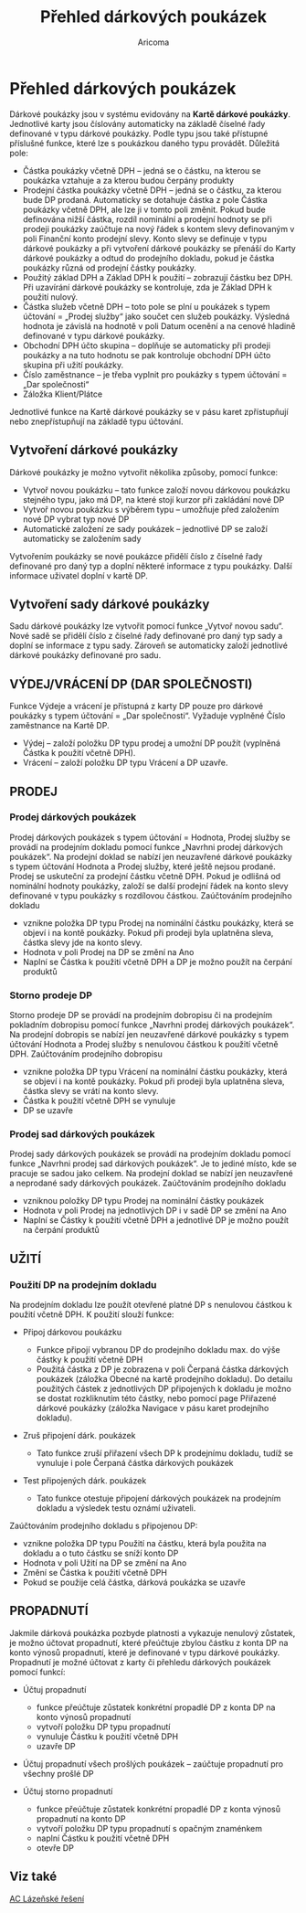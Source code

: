 ﻿---
    title: "Přehled dárkových poukázek"
    author: Aricoma
    ms.date: 04/30/2018
    ms.topic: article
    ms.prod: dynamics-nav-2017
    ms.contentlocale: cs-cz
    ms.lasthandoff: 04/30/2018
---

# Přehled dárkových poukázek

Dárkové poukázky jsou v systému evidovány na **Kartě dárkové poukázky**. Jednotlivé karty jsou číslovány automaticky na základě číselné řady definované v typu dárkové poukázky. Podle typu jsou také přístupné příslušné funkce, které lze s poukázkou daného typu provádět.
Důležitá pole:
-	Částka poukázky včetně DPH – jedná se o částku, na kterou se poukázka vztahuje a za kterou budou čerpány produkty
-	Prodejní částka poukázky včetně DPH – jedná se o částku, za kterou bude DP prodaná. Automaticky se dotahuje částka z pole Částka poukázky včetně DPH, ale lze ji v tomto poli změnit. Pokud bude definována nižší částka, rozdíl nominální a prodejní hodnoty se při prodeji poukázky zaúčtuje na nový řádek s kontem slevy definovaným v poli Finanční konto prodejní slevy. Konto slevy se definuje v typu dárkové poukázky a při vytvoření dárkové poukázky se přenáší do Karty dárkové poukázky a odtud do prodejního dokladu, pokud je částka poukázky různá od prodejní částky poukázky.
-	Použitý základ DPH a Základ DPH k použití – zobrazují částku bez DPH. Při uzavírání dárkové poukázky se kontroluje, zda je Základ DPH k použití nulový.
-	Částka služeb včetně DPH – toto pole se plní u poukázek s typem účtování = „Prodej služby“ jako součet cen služeb poukázky. Výsledná hodnota je závislá na hodnotě v poli Datum ocenění a na cenové hladině definované v typu dárkové poukázky.
-	Obchodní DPH účto skupina – doplňuje se automaticky při prodeji poukázky a na tuto hodnotu se pak kontroluje obchodní DPH účto skupina při užití poukázky.
-	Číslo zaměstnance – je třeba vyplnit pro poukázky s typem účtování = „Dar společnosti“
-	Záložka Klient/Plátce

Jednotlivé funkce na Kartě dárkové poukázky se v pásu karet zpřístupňují nebo znepřístupňují na základě typu účtování.

## Vytvoření dárkové poukázky
Dárkové poukázky je možno vytvořit několika způsoby, pomocí funkce:
-	Vytvoř novou poukázku – tato funkce založí novou dárkovou poukázku stejného typu, jako má DP, na které stojí kurzor při zakládání nové DP
-	Vytvoř novou poukázku s výběrem typu – umožňuje před založením nové DP vybrat typ nové DP
-	Automatické založení ze sady poukázek – jednotlivé DP se založí automaticky se založením sady

Vytvořením poukázky se nové poukázce přidělí číslo z číselné řady definované pro daný typ a doplní některé informace z typu poukázky. Další informace uživatel doplní v kartě DP.

## Vytvoření sady dárkové poukázky
Sadu dárkové poukázky lze vytvořit pomocí funkce „Vytvoř novou sadu“. Nové sadě se přidělí číslo z číselné řady definované pro daný typ sady a doplní se informace z typu sady. Zároveň se automaticky založí jednotlivé dárkové poukázky definované pro sadu. 

## VÝDEJ/VRÁCENÍ DP (DAR SPOLEČNOSTI)
Funkce Výdeje a vrácení je přístupná z karty DP pouze pro dárkové poukázky s typem účtování = „Dar společnosti“. Vyžaduje vyplněné Číslo zaměstnance na Kartě DP.
-	Výdej – založí položku DP typu prodej a umožní DP použít (vyplněná Částka k použití včetně DPH).
-	Vrácení – založí položku DP typu Vrácení a DP uzavře.

## PRODEJ
### Prodej dárkových poukázek
Prodej dárkových poukázek s typem účtování = Hodnota, Prodej služby se provádí na prodejním dokladu pomocí funkce „Navrhni prodej dárkových poukázek“. Na prodejní doklad se nabízí jen neuzavřené dárkové poukázky s typem účtování Hodnota a Prodej služby, které ještě nejsou prodané. Prodej se uskuteční za prodejní částku včetně DPH. Pokud je odlišná od nominální hodnoty poukázky, založí se další prodejní řádek na konto slevy definované v typu poukázky s rozdílovou částkou.
Zaúčtováním prodejního dokladu
-	vznikne položka DP typu Prodej na nominální částku poukázky, která se objeví i na kontě poukázky. Pokud při prodeji byla uplatněna sleva, částka slevy jde na konto slevy.  
-	Hodnota v poli Prodej na DP se změní na Ano
-	Naplní se Částka k použití včetně DPH a DP je možno použít na čerpání produktů

### Storno prodeje DP
Storno prodeje DP se provádí na prodejním dobropisu či na prodejním pokladním dobropisu pomocí funkce „Navrhni prodej dárkových poukázek“. Na prodejní dobropis se nabízí jen neuzavřené dárkové poukázky s typem účtování Hodnota a Prodej služby s nenulovou částkou k použití včetně DPH.
Zaúčtováním prodejního dobropisu
-	vznikne položka DP typu Vrácení na nominální částku poukázky, která se objeví i na kontě poukázky. Pokud při prodeji byla uplatněna sleva, částka slevy se vrátí na konto slevy.  
-	Částka k použití včetně DPH se vynuluje
-	DP se uzavře

### Prodej sad dárkových poukázek
Prodej sady dárkových poukázek se provádí na prodejním dokladu pomocí funkce „Navrhni prodej sad dárkových poukázek“. Je to jediné místo, kde se pracuje se sadou jako celkem. Na prodejní doklad se nabízí jen neuzavřené a neprodané sady dárkových poukázek. 
Zaúčtováním prodejního dokladu
-	vzniknou položky DP typu Prodej na nominální částky poukázek 
-	Hodnota v poli Prodej na jednotlivých DP i v sadě DP se změní na Ano
-	Naplní se Částky k použití včetně DPH a jednotlivé DP je možno použít na čerpání produktů

## UŽITÍ
### Použití DP na prodejním dokladu
Na prodejním dokladu lze použít otevřené platné DP s nenulovou částkou k použití včetně DPH. K použití slouží funkce:
-	Připoj dárkovou poukázku
	- 	Funkce připojí vybranou DP do prodejního dokladu max. do výše částky k použití včetně DPH
	- 	Použitá částka z DP je zobrazena v poli Čerpaná částka dárkových poukázek (záložka Obecné na kartě prodejního dokladu). Do detailu použitých částek z jednotlivých DP připojených k dokladu je možno se dostat rozkliknutím této částky, nebo pomocí page Přiřazené dárkové poukázky (záložka Navigace v pásu karet prodejního dokladu).

-	Zruš připojení dárk. poukázek
	- 	Tato funkce zruší přiřazení všech DP k prodejnímu dokladu, tudíž se vynuluje i pole Čerpaná částka dárkových poukázek

-	Test připojených dárk. poukázek
	- 	Tato funkce otestuje připojení dárkových poukázek na prodejním dokladu a výsledek testu oznámí uživateli. 

Zaúčtováním prodejního dokladu s připojenou DP:
-	vznikne položka DP typu Použití na částku, která byla použita na dokladu a o tuto částku se sníží konto DP 
-	Hodnota v poli Užití na DP se změní na Ano
-	Změní se Částka k použití včetně DPH
-	Pokud se použije celá částka, dárková poukázka se uzavře

## PROPADNUTÍ
Jakmile dárková poukázka pozbyde platnosti a vykazuje nenulový zůstatek, je možno účtovat propadnutí, které přeúčtuje zbylou částku z konta DP na konto výnosů propadnutí, které je definované v typu dárkové poukázky. Propadnutí je možné účtovat z karty či přehledu dárkových poukázek pomocí funkcí:
-	Účtuj propadnutí
	- 	funkce přeúčtuje zůstatek konkrétní propadlé DP z konta DP na konto výnosů propadnutí
	- 	vytvoří položku DP typu propadnutí
	- 	vynuluje Částku k použití včetně DPH
	- 	uzavře DP

-	Účtuj propadnutí všech prošlých poukázek – zaúčtuje propadnutí pro všechny prošlé DP
-	Účtuj storno propadnutí
	- 	funkce přeúčtuje zůstatek konkrétní propadlé DP z konta výnosů propadnutí na konto DP
	- 	vytvoří položku DP typu propadnutí s opačným znaménkem
	- 	naplní Částku k použití včetně DPH
	- 	otevře DP 




## <a name="see-also"></a>Viz také
[AC Lázeňské řešení](spa-solution.md)